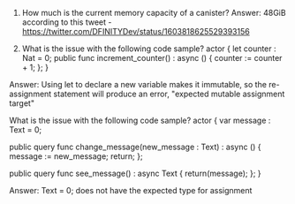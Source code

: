 1. How much is the current memory capacity of a canister?
Answer:  48GiB according to this tweet - https://twitter.com/DFINITYDev/status/1603818625529393156

2. What is the issue with the following code sample?
actor {
  let counter : Nat = 0;
  public func increment_counter() : async () {
    counter := counter + 1;
  };
}


Answer:  Using let to declare a new variable makes it immutable, so the re-assignment statement will produce an error, 
"expected mutable assignment target"


What is the issue with the following code sample?
actor {
  var message : Text = 0;

  public query func change_message(new_message : Text) : async () {
    message := new_message;
    return;
  };
  
  public query func see_message() : async Text {
    return(message);
  };
}


Answer: Text = 0; does not have the expected type for assignment